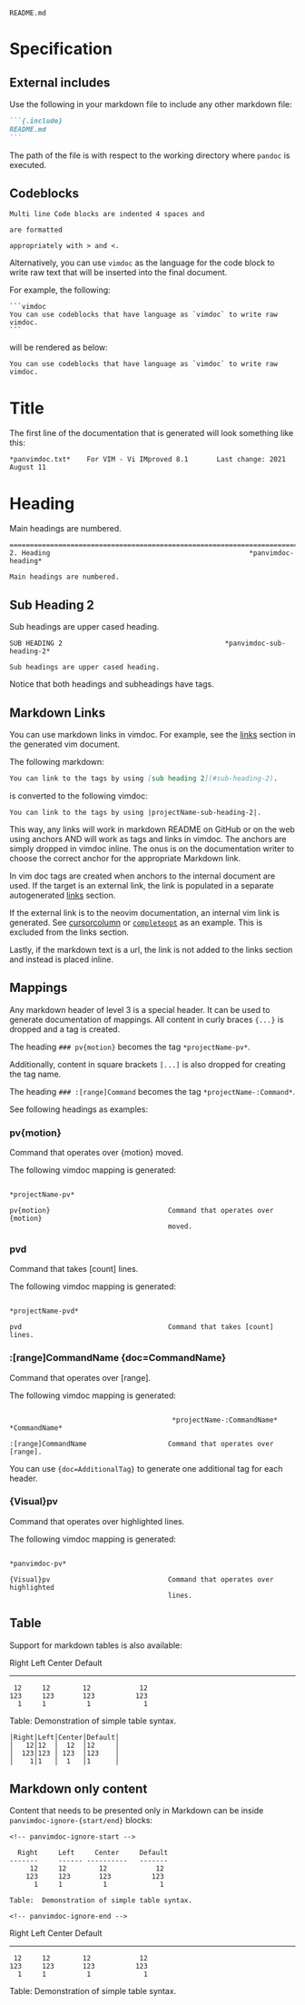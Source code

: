 ```{.include}
README.md
```

# Specification

## External includes

Use the following in your markdown file to include any other markdown file:

````markdown
```{.include}
README.md
```
````

The path of the file is with respect to the working directory where `pandoc` is executed.

## Codeblocks

```
Multi line Code blocks are indented 4 spaces and

are formatted

appropriately with > and <.
```

Alternatively, you can use `vimdoc` as the language for the code block to write raw text that will be inserted into the final document.

For example, the following:

````
```vimdoc
You can use codeblocks that have language as `vimdoc` to write raw vimdoc.
```
````

will be rendered as below:

```vimdoc
You can use codeblocks that have language as `vimdoc` to write raw vimdoc.
```

# Title

The first line of the documentation that is generated will look something like this:

```
*panvimdoc.txt*    For VIM - Vi IMproved 8.1       Last change: 2021 August 11
```

# Heading

Main headings are numbered.

<!-- panvimdoc-ignore-start -->

```
==============================================================================
2. Heading                                                 *panvimdoc-heading*

Main headings are numbered.
```

<!-- panvimdoc-ignore-end -->

## Sub Heading 2

Sub headings are upper cased heading.

<!-- panvimdoc-ignore-start -->

```
SUB HEADING 2                                        *panvimdoc-sub-heading-2*

Sub headings are upper cased heading.
```

<!-- panvimdoc-ignore-end -->

Notice that both headings and subheadings have tags.

## Markdown Links

You can use markdown links in vimdoc. For example, see the [links](#links) section in the generated vim document.

The following markdown:

```markdown
You can link to the tags by using [sub heading 2](#sub-heading-2).
```

is converted to the following vimdoc:

```
You can link to the tags by using |projectName-sub-heading-2|.
```

This way, any links will work in markdown README on GitHub or on the web using anchors AND will work as tags and links in vimdoc.
The anchors are simply dropped in vimdoc inline.
The onus is on the documentation writer to choose the correct anchor for the appropriate Markdown link.

In vim doc tags are created when anchors to the internal document are used.
If the target is an external link, the link is populated in a separate autogenerated [links](#links) section.

If the external link is to the neovim documentation, an internal vim link is generated. See [cursorcolumn](https://neovim.io/doc/user/options.html#'cursorcolumn') or [`completeopt`](https://neovim.io/doc/user/options.html#'completeopt') as an example.
This is excluded from the links section.

Lastly, if the markdown text is a url, the link is not added to the links section and instead is placed inline.

## Mappings

Any markdown header of level 3 is a special header. It can be used to generate documentation of mappings.
All content in curly braces `{...}` is dropped and a tag is created.

The heading `### pv{motion}` becomes the tag `*projectName-pv*`.

Additionally, content in square brackets `[...]` is also dropped for creating the tag name.

The heading `### :[range]Command` becomes the tag `*projectName-:Command*`.

See following headings as examples:

### pv{motion}

Command that operates over {motion} moved.

The following vimdoc mapping is generated:

```
                                                                *projectName-pv*

pv{motion}                             Command that operates over {motion}
                                       moved.

```

### pvd

Command that takes [count] lines.

The following vimdoc mapping is generated:

```
                                                               *projectName-pvd*

pvd                                    Command that takes [count] lines.

```

### :[range]CommandName {doc=CommandName}

Command that operates over [range].

The following vimdoc mapping is generated:

```

                                        *projectName-:CommandName* *CommandName*

:[range]CommandName                    Command that operates over [range].
```

You can use `{doc=AdditionalTag}` to generate one additional tag for each header.

### {Visual}pv

Command that operates over highlighted lines.

The following vimdoc mapping is generated:

```
                                                                *panvimdoc-pv*

{Visual}pv                             Command that operates over highlighted
                                       lines.
```

## Table

Support for markdown tables is also available:

<!-- prettier-ignore-start -->

<!-- panvimdoc-ignore-start -->

  Right     Left     Center     Default
-------     ------ ----------   -------
     12     12        12            12
    123     123       123          123
      1     1          1             1

Table:  Demonstration of simple table syntax.

<!-- prettier-ignore-end -->

<!-- panvimdoc-ignore-end -->

```
│Right│Left│Center│Default│
│   12│12  │  12  │12     │
│  123│123 │ 123  │123    │
│    1│1   │  1   │1      │
```

## Markdown only content

Content that needs to be presented only in Markdown can be inside `panvimdoc-ignore-{start/end}` blocks:

```
<!-- panvimdoc-ignore-start -->

  Right     Left     Center     Default
-------     ------ ----------   -------
     12     12        12            12
    123     123       123          123
      1     1          1             1

Table:  Demonstration of simple table syntax.

<!-- panvimdoc-ignore-end -->
```

<!-- prettier-ignore-start -->

<!-- panvimdoc-ignore-start -->

  Right     Left     Center     Default
-------     ------ ----------   -------
     12     12        12            12
    123     123       123          123
      1     1          1             1

Table:  Demonstration of simple table syntax.

<!-- prettier-ignore-end -->

<!-- panvimdoc-ignore-end -->
